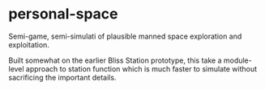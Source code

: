 personal-space
==============

Semi-game, semi-simulati of plausible manned space exploration and exploitation.

Built somewhat on the earlier Bliss Station prototype, this take a module-level
approach to station function which is much faster to simulate without 
sacrificing the important details.
